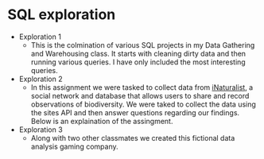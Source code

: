 # SQL exploration
- Exploration 1
  * This is the colmination of various SQL projects in my Data Gathering and Warehousing class. It starts with cleaning dirty data and then running various queries. I have only included the most interesting queries.
- Exploration 2
  * In this assignment we were tasked to collect data from [iNaturalist](https://www.inaturalist.org/), a social network and database that allows users to share and record observations of biodiversity. We were taked to collect the data using the sites API and then answer questions regarding our findings. Below is an explaination of the assingment.
- Exploration 3
  * Along with two other classmates we created this fictional data analysis gaming company.
